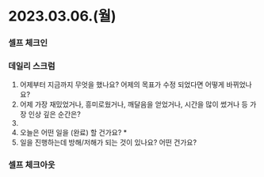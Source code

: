 # 2023.03.06.(월)

### 셀프 체크인

### 데일리 스크럼

1. 어제부터 지금까지 무엇을 했나요? 어제의 목표가 수정 되었다면 어떻게 바뀌었나요?
2. 어제 가장 재밌었거나, 흥미로웠거나, 깨달음을 얻었거나, 시간을 많이 썼거나 등 가장 인상 깊은 순간은?
3.
4. 오늘은 어떤 일을 (완료) 할 건가요?
   *
5. 일을 진행하는데 방해/저해가 되는 것이 있나요? 어떤 건가요?

### 셀프 체크아웃
